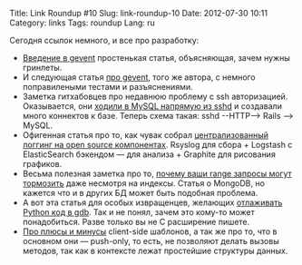 Title: Link Roundup #10
Slug: link-roundup-10
Date: 2012-07-30 10:11
Category: links
Tags: roundup
Lang: ru

Сегодня ссылок немного, и все про разработку:

* [Введение в gevent](http://blog.pythonisito.com/2012/07/introduction-to-gevent.html) простенькая статья, объясняющая, зачем нужны гринлеты.
* И следующая статья [про gevent](http://blog.pythonisito.com/2012/07/gevent-threads-and-benchmarks.html), того же автора, с немного поправилеными тестами и разъяснениями.
* Заметка гитхабовцев про недавнюю проблему с ssh авторизацией. Оказывается, они [ходили в  MySQL напрямую из sshd](https://github.com/blog/1212-surviving-the-sshpocolypse) и создавали много коннектов к базе. Теперь схема такая: sshd --HTTP--> Rails --> MySQL.
* Офигенная статья про то, как чувак собрал [централизованный логгинг на open source компонентах](http://divisionbyzero.net/article/2012/06/17/central-logging-with-open-source-software.html). Rsyslog для сбора + Logstash с ElasticSearch бэкендом — для анализа + Graphite для рисования графиков.
* Весьма полезная заметка про то, [почему ваши range запросы могут тормозить](http://blog.mongolab.com/2012/06/cardinal-ins/) даже несмотря на индексы. Статья о MongoDB, но кажется что и в других БД может быть подобная проблема.
* А вот эта статья для особых извращенцев, желающих [отлаживать Python код в gdb](https://stripe.com/blog/exploring-python-using-gdb). Так и не понял, зачем это кому-то может понадобиться. Разве только вы не C расширение пишете.
* [Про плюсы и минусы](http://faassen.n--tree.net/blog/view/weblog/2011/11/18/0) client-side шаблонов, а так же про то, что в основном они — push-only, то есть, не позволяют делать вызовы методов, так как в контексте лежат простейшие структуры данных.
